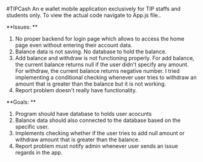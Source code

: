 #TIPCash
An e wallet mobile application exclusively for TIP staffs and students only.
To view the actual code navigate to App.js file..

**Issues: **
1. No proper backend for login page which allows to access the home page even without entering their account data. 
2. Balance data is not saving. No database to hold the balance.
3. Add balance and withdraw is not functioning properly. For add balance, the current balance returns null if the user didn't specify any amount. For withdraw, the current balance returns negative number. I tried implementing a conditional checking whenever user tries to withdraw an amount that is greater than the balance but it is not working. 
4. Report problem doesn't really have functionality.


**Goals: **
1. Program should have database to holds user acocunts
2. Balance data should also connected to the database based on the specific user. 
3. Implements checking whether if the user tries to add null amount or withdraw amount that is greater than the balance. 
4. Report problem must notify admin whenever user sends an issue regards in the app. 


